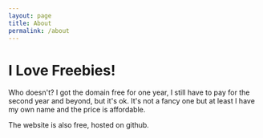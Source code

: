 ```yaml
---
layout: page
title: About
permalink: /about
---
```


I Love Freebies!
================

Who doesn't? I got the domain free for one year, I still have to pay for the second year and beyond, but it's ok. It's not a fancy one but at least I have my own name and the price is affordable.

The website is also free, hosted on github.
